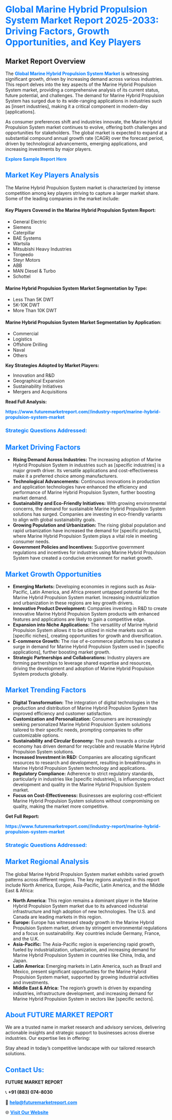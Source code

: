 <h1 style="color: #007BFF;">Global Marine Hybrid Propulsion System Market Report 2025-2033: Driving Factors, Growth Opportunities, and Key Players</h1>

<section id="overview">
<h2>Market Report Overview</h2>
<p>The <a href="https://www.futuremarketreport.com//industry-report/marine-hybrid-propulsion-system-market" style="color: #007BFF; text-decoration: none;"><strong>Global Marine Hybrid Propulsion System Market</strong></a> is witnessing significant growth, driven by increasing demand across various industries. This report delves into the key aspects of the Marine Hybrid Propulsion System market, providing a comprehensive analysis of its current status, future potential, and challenges. The demand for Marine Hybrid Propulsion System has surged due to its wide-ranging applications in industries such as [insert industries], making it a critical component in modern-day [applications].</p>
<p>As consumer preferences shift and industries innovate, the Marine Hybrid Propulsion System market continues to evolve, offering both challenges and opportunities for stakeholders. The global market is expected to expand at a substantial compound annual growth rate (CAGR) over the forecast period, driven by technological advancements, emerging applications, and increasing investments by major players.</p>
</section>

<section id="overview">
<p><a href="https://www.futuremarketreport.com//request-sample/reportId=63619" style="color: #007BFF; text-decoration: none;"><strong>Explore Sample Report Here</strong></a></p>
</section>

<section id="key-players">
<h2 style="color: #007BFF;">Market Key Players Analysis</h2>
<p>The Marine Hybrid Propulsion System market is characterized by intense competition among key players striving to capture a larger market share. Some of the leading companies in the market include:</p>
<h4>Key Players Covered in the Marine Hybrid Propulsion System Report:</h4>
<ul><li>General Electric</li><li>Siemens</li><li>Caterpillar</li><li>BAE Systems</li><li>Wartsila</li><li>Mitsubishi Heavy Industries</li><li>Torqeedo</li><li>Steyr Motors</li><li>ABB</li><li>MAN Diesel &amp; Turbo</li><li>Schottel</li></ul>
<h4>Marine Hybrid Propulsion System Market Segmentation by Type:</h4>
<ul><li>Less Than 5K DWT</li><li>5K-10K DWT</li><li>More Than 10K DWT</li></ul>

<h4>Marine Hybrid Propulsion System Market Segmentation by Application:</h4>
<ul><li>Commercial</li><li>Logistics</li><li>Offshore Drilling</li><li>Naval</li><li>Others</li></ul>
<p><strong>Key Strategies Adopted by Market Players:</strong></p>
<ul>
<li>Innovation and R&D</li>
<li>Geographical Expansion</li>
<li>Sustainability Initiatives</li>
<li>Mergers and Acquisitions</li>
</ul>
</section>

<section>
<p><strong>Read Full Analysis: </strong></p><a href="https://www.futuremarketreport.com//industry-report/marine-hybrid-propulsion-system-market" style="color: #007BFF; text-decoration: none;"><strong>https://www.futuremarketreport.com//industry-report/marine-hybrid-propulsion-system-market</strong></a>
<h3 style="color: #007BFF;">Strategic Questions Addressed:</h3>
</section>

<section id="driving-factors">
<h2 style="color: #007BFF;">Market Driving Factors</h2>
<ul>
<li><strong>Rising Demand Across Industries:</strong> The increasing adoption of Marine Hybrid Propulsion System in industries such as [specific industries] is a major growth driver. Its versatile applications and cost-effectiveness make it a preferred choice among manufacturers.</li>
<li><strong>Technological Advancements:</strong> Continuous innovations in production and application technologies have enhanced the efficiency and performance of Marine Hybrid Propulsion System, further boosting market demand.</li>
<li><strong>Sustainability and Eco-Friendly Initiatives:</strong> With growing environmental concerns, the demand for sustainable Marine Hybrid Propulsion System solutions has surged. Companies are investing in eco-friendly variants to align with global sustainability goals.</li>
<li><strong>Growing Population and Urbanization:</strong> The rising global population and rapid urbanization have increased the demand for [specific products], where Marine Hybrid Propulsion System plays a vital role in meeting consumer needs.</li>
<li><strong>Government Policies and Incentives:</strong> Supportive government regulations and incentives for industries using Marine Hybrid Propulsion System have created a conducive environment for market growth.</li>
</ul>
</section>

<section id="growth-opportunities">
<h2 style="color: #007BFF;">Market Growth Opportunities</h2>
<ul>
<li><strong>Emerging Markets:</strong> Developing economies in regions such as Asia-Pacific, Latin America, and Africa present untapped potential for the Marine Hybrid Propulsion System market. Increasing industrialization and urbanization in these regions are key growth drivers.</li>
<li><strong>Innovative Product Development:</strong> Companies investing in R&D to create innovative Marine Hybrid Propulsion System products with enhanced features and applications are likely to gain a competitive edge.</li>
<li><strong>Expansion into Niche Applications:</strong> The versatility of Marine Hybrid Propulsion System allows it to be utilized in niche markets such as [specific niches], creating opportunities for growth and diversification.</li>
<li><strong>E-commerce Growth:</strong> The rise of e-commerce platforms has created a surge in demand for Marine Hybrid Propulsion System used in [specific applications], further boosting market growth.</li>
<li><strong>Strategic Partnerships and Collaborations:</strong> Industry players are forming partnerships to leverage shared expertise and resources, driving the development and adoption of Marine Hybrid Propulsion System products globally.</li>
</ul>
</section>

<section id="trending-factors">
<h2 style="color: #007BFF;">Market Trending Factors</h2>
<ul>
<li><strong>Digital Transformation:</strong> The integration of digital technologies in the production and distribution of Marine Hybrid Propulsion System has improved efficiency and customer satisfaction.</li>
<li><strong>Customization and Personalization:</strong> Consumers are increasingly seeking personalized Marine Hybrid Propulsion System solutions tailored to their specific needs, prompting companies to offer customizable options.</li>
<li><strong>Sustainability and Circular Economy:</strong> The push towards a circular economy has driven demand for recyclable and reusable Marine Hybrid Propulsion System solutions.</li>
<li><strong>Increased Investment in R&D:</strong> Companies are allocating significant resources to research and development, resulting in breakthroughs in Marine Hybrid Propulsion System technology and applications.</li>
<li><strong>Regulatory Compliance:</strong> Adherence to strict regulatory standards, particularly in industries like [specific industries], is influencing product development and quality in the Marine Hybrid Propulsion System market.</li>
<li><strong>Focus on Cost-Effectiveness:</strong> Businesses are exploring cost-efficient Marine Hybrid Propulsion System solutions without compromising on quality, making the market more competitive.</li>
</ul>
</section>

<section>
<p><strong>Get Full Report: </strong></p><a href="https://www.futuremarketreport.com//industry-report/marine-hybrid-propulsion-system-market" style="color: #007BFF; text-decoration: none;"><strong>https://www.futuremarketreport.com//industry-report/marine-hybrid-propulsion-system-market</strong></a>
<h3 style="color: #007BFF;">Strategic Questions Addressed:</h3>
</section>


<section id="regional-analysis">
<h2 style="color: #007BFF;">Market Regional Analysis</h2>
<p>The global Marine Hybrid Propulsion System market exhibits varied growth patterns across different regions. The key regions analyzed in this report include North America, Europe, Asia-Pacific, Latin America, and the Middle East & Africa:</p>
<ul>
<li><strong>North America:</strong> This region remains a dominant player in the Marine Hybrid Propulsion System market due to its advanced industrial infrastructure and high adoption of new technologies. The U.S. and Canada are leading markets in this region.</li>
<li><strong>Europe:</strong> Europe has witnessed steady growth in the Marine Hybrid Propulsion System market, driven by stringent environmental regulations and a focus on sustainability. Key countries include Germany, France, and the U.K.</li>
<li><strong>Asia-Pacific:</strong> The Asia-Pacific region is experiencing rapid growth, fueled by industrialization, urbanization, and increasing demand for Marine Hybrid Propulsion System in countries like China, India, and Japan.</li>
<li><strong>Latin America:</strong> Emerging markets in Latin America, such as Brazil and Mexico, present significant opportunities for the Marine Hybrid Propulsion System market, supported by growing industrial activities and investments.</li>
<li><strong>Middle East & Africa:</strong> The region’s growth is driven by expanding industries, infrastructure development, and increasing demand for Marine Hybrid Propulsion System in sectors like [specific sectors].</li>
</ul>
</section>

<footer>
<h2 style="color: #007BFF;">About FUTURE MARKET REPORT</h2>
<p>We are a trusted name in market research and advisory services, delivering actionable insights and strategic support to businesses across diverse industries. Our expertise lies in offering:</p>

<p>Stay ahead in today’s competitive landscape with our tailored research solutions.</p>

<h2 style="color: #007BFF;">Contact Us:</h2>
<p><strong>FUTURE MARKET REPORT</strong></p>
<p>📞 <strong>+91 (883) 074-8030</strong></p>
<p>📧 <strong><a href="mailto:help@futuremarketreport.com" style="color: #007BFF;">help@futuremarketreport.com</a></strong></p>
<p>🌐 <strong><a href="https://www.futuremarketreport.com/" style="color: #007BFF;">Visit Our Website</a></strong></p>
</footer>